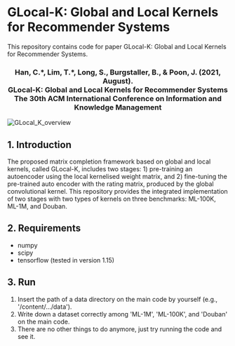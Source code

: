 # GLocal-K: Global and Local Kernels for Recommender Systems

This repository contains code for paper GLocal-K: Global and Local Kernels for Recommender Systems.

### <div align="center"> Han, C.\*, Lim, T.\*, Long, S., Burgstaller, B., & Poon, J. (2021, August). <br> GLocal-K: Global and Local Kernels for Recommender Systems <br> The 30th ACM International Conference on Information and Knowledge Management </div>

![GLocal_K_overview](https://user-images.githubusercontent.com/41948621/131093771-39d86126-6be6-4fc8-bcda-3eab8fd2c181.png)

## 1. Introduction
The proposed matrix completion framework based on global and local kernels, called GLocal-K, includes two stages: 1) pre-training an autoencoder using the local kernelised weight matrix, and 2) fine-tuning the pre-trained auto encoder with the rating matrix, produced by the global convolutional kernel. This repository provides the integrated implementation of two stages with two types of kernels on three benchmarks: ML-100K, ML-1M, and Douban.

## 2. Requirements
* numpy
* scipy
* tensorflow (tested in version 1.15)

## 3. Run
1. Insert the path of a data directory on the main code by yourself (e.g., '/content/.../data').
2. Write down a dataset correctly among 'ML-1M', 'ML-100K', and 'Douban' on the main code.
3. There are no other things to do anymore, just try running the code and see it.
